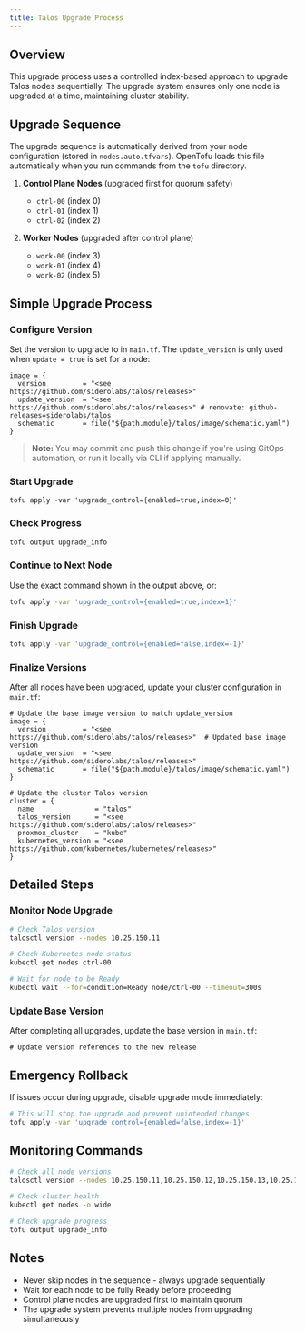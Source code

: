 ```yaml
---
title: Talos Upgrade Process
---
```


## Overview

This upgrade process uses a controlled index-based approach to upgrade Talos nodes sequentially. The upgrade system ensures only one node is upgraded at a time, maintaining cluster stability.

## Upgrade Sequence

The upgrade sequence is automatically derived from your node configuration (stored in `nodes.auto.tfvars`).
OpenTofu loads this file automatically when you run commands from the `tofu` directory.

1. **Control Plane Nodes** (upgraded first for quorum safety)
   - `ctrl-00` (index 0)
   - `ctrl-01` (index 1)
   - `ctrl-02` (index 2)

2. **Worker Nodes** (upgraded after control plane)
   - `work-00` (index 3)
   - `work-01` (index 4)
   - `work-02` (index 5)

## Simple Upgrade Process

### Configure Version

Set the version to upgrade to in `main.tf`. The `update_version` is only used when `update = true` is set for a node:

```hcl
image = {
  version         = "<see https://github.com/siderolabs/talos/releases>"
  update_version  = "<see https://github.com/siderolabs/talos/releases>" # renovate: github-releases=siderolabs/talos
  schematic       = file("${path.module}/talos/image/schematic.yaml")
}
```

> **Note:** You may commit and push this change if you're using GitOps automation, or run it locally via CLI if applying manually.

### Start Upgrade

```hcl
tofu apply -var 'upgrade_control={enabled=true,index=0}'
```

### Check Progress

```bash
tofu output upgrade_info
```

### Continue to Next Node

Use the exact command shown in the output above, or:

```bash
tofu apply -var 'upgrade_control={enabled=true,index=1}'
```

### Finish Upgrade

```bash
tofu apply -var 'upgrade_control={enabled=false,index=-1}'
```

### Finalize Versions

After all nodes have been upgraded, update your cluster configuration in `main.tf`:

```hcl
# Update the base image version to match update_version
image = {
  version         = "<see https://github.com/siderolabs/talos/releases>"  # Updated base image version
  update_version  = "<see https://github.com/siderolabs/talos/releases>"
  schematic       = file("${path.module}/talos/image/schematic.yaml")
}

# Update the cluster Talos version
cluster = {
  name               = "talos"
  talos_version      = "<see https://github.com/siderolabs/talos/releases>"
  proxmox_cluster    = "kube"
  kubernetes_version = "<see https://github.com/kubernetes/kubernetes/releases>"
}
```

## Detailed Steps

### Monitor Node Upgrade

```bash
# Check Talos version
talosctl version --nodes 10.25.150.11

# Check Kubernetes node status
kubectl get nodes ctrl-00

# Wait for node to be Ready
kubectl wait --for=condition=Ready node/ctrl-00 --timeout=300s
```

### Update Base Version

After completing all upgrades, update the base version in `main.tf`:

```hcl
# Update version references to the new release
```

## Emergency Rollback

If issues occur during upgrade, disable upgrade mode immediately:

```bash
# This will stop the upgrade and prevent unintended changes
tofu apply -var 'upgrade_control={enabled=false,index=-1}'
```

## Monitoring Commands

```bash
# Check all node versions
talosctl version --nodes 10.25.150.11,10.25.150.12,10.25.150.13,10.25.150.21,10.25.150.22,10.25.150.23

# Check cluster health
kubectl get nodes -o wide

# Check upgrade progress
tofu output upgrade_info
```

## Notes

- Never skip nodes in the sequence - always upgrade sequentially
- Wait for each node to be fully Ready before proceeding
- Control plane nodes are upgraded first to maintain quorum
- The upgrade system prevents multiple nodes from upgrading simultaneously
